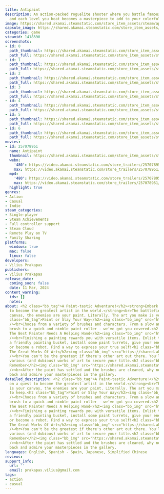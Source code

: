 ```yaml
---
title: Antipaint
description: An action-packed roguelite shooter where you battle famous works of art
  and each level you beat becomes a masterpiece to add to your colorful collection.
image: https://shared.akamai.steamstatic.com/store_item_assets/steam/apps/1418390/header.jpg?t=1733344659
capsule_image: https://shared.akamai.steamstatic.com/store_item_assets/steam/apps/1418390/capsule_231x87.jpg?t=1733344659
categories: game
steamid: 1418390
screenshots:
- id: 0
  path_thumbnail: https://shared.akamai.steamstatic.com/store_item_assets/steam/apps/1418390/ss_ec206ea89b55bb98334225919d921532d8dd80b3.600x338.jpg?t=1733344659
  path_full: https://shared.akamai.steamstatic.com/store_item_assets/steam/apps/1418390/ss_ec206ea89b55bb98334225919d921532d8dd80b3.1920x1080.jpg?t=1733344659
- id: 1
  path_thumbnail: https://shared.akamai.steamstatic.com/store_item_assets/steam/apps/1418390/ss_f8156b0417096e12a4d1d3f02c677244b693f833.600x338.jpg?t=1733344659
  path_full: https://shared.akamai.steamstatic.com/store_item_assets/steam/apps/1418390/ss_f8156b0417096e12a4d1d3f02c677244b693f833.1920x1080.jpg?t=1733344659
- id: 2
  path_thumbnail: https://shared.akamai.steamstatic.com/store_item_assets/steam/apps/1418390/ss_04e82acf6f7a470be5bae6e0113290233bd59f8c.600x338.jpg?t=1733344659
  path_full: https://shared.akamai.steamstatic.com/store_item_assets/steam/apps/1418390/ss_04e82acf6f7a470be5bae6e0113290233bd59f8c.1920x1080.jpg?t=1733344659
- id: 3
  path_thumbnail: https://shared.akamai.steamstatic.com/store_item_assets/steam/apps/1418390/ss_afc8bf3692cf9dca4e5cd95651b68b792e7adfea.600x338.jpg?t=1733344659
  path_full: https://shared.akamai.steamstatic.com/store_item_assets/steam/apps/1418390/ss_afc8bf3692cf9dca4e5cd95651b68b792e7adfea.1920x1080.jpg?t=1733344659
- id: 4
  path_thumbnail: https://shared.akamai.steamstatic.com/store_item_assets/steam/apps/1418390/ss_164ef669118a1c1d2f86f63793e5d222f266f60e.600x338.jpg?t=1733344659
  path_full: https://shared.akamai.steamstatic.com/store_item_assets/steam/apps/1418390/ss_164ef669118a1c1d2f86f63793e5d222f266f60e.1920x1080.jpg?t=1733344659
- id: 5
  path_thumbnail: https://shared.akamai.steamstatic.com/store_item_assets/steam/apps/1418390/ss_688f5a139cbfa3f6bb2d3f57caed644cef7e10f9.600x338.jpg?t=1733344659
  path_full: https://shared.akamai.steamstatic.com/store_item_assets/steam/apps/1418390/ss_688f5a139cbfa3f6bb2d3f57caed644cef7e10f9.1920x1080.jpg?t=1733344659
- id: 6
  path_thumbnail: https://shared.akamai.steamstatic.com/store_item_assets/steam/apps/1418390/ss_8c5cab1433e245773333a621d463f2cdd2b7088b.600x338.jpg?t=1733344659
  path_full: https://shared.akamai.steamstatic.com/store_item_assets/steam/apps/1418390/ss_8c5cab1433e245773333a621d463f2cdd2b7088b.1920x1080.jpg?t=1733344659
movies:
- id: 257078951
  name: Antipaint
  thumbnail: https://shared.akamai.steamstatic.com/store_item_assets/steam/apps/257078951/6c6ae9f525b444027ae94ec2f162a6aef859a898/movie_600x337.jpg?t=1733344522
  webm:
    '480': https://video.akamai.steamstatic.com/store_trailers/257078951/movie480_vp9.webm?t=1733344522
    max: https://video.akamai.steamstatic.com/store_trailers/257078951/movie_max_vp9.webm?t=1733344522
  mp4:
    '480': https://video.akamai.steamstatic.com/store_trailers/257078951/movie480.mp4?t=1733344522
    max: https://video.akamai.steamstatic.com/store_trailers/257078951/movie_max.mp4?t=1733344522
  highlight: true
genres:
- Action
- Casual
- Indie
steam_categories:
- Single-player
- Steam Achievements
- Full controller support
- Steam Cloud
- Remote Play on TV
- Family Sharing
platforms:
  windows: true
  mac: false
  linux: false
developers:
- Vilius Prakapas
publishers:
- Vilius Prakapas
release_date:
  coming_soon: false
  date: 11 Mar, 2024
content_warning:
  ids: []
  notes:
about: <h2 class="bb_tag">A Paint-tastic Adventure!</h2><strong>Embark on a quest
  to become the greatest artist in the world.</strong><br>The battlefield is your
  canvas, the enemies are your paint. Literally. The art you make is yours to keep.<h2
  class="bb_tag">Paint or Slay Your Way</h2><img class="bb_img" src="https://shared.akamai.steamstatic.com/store_item_assets/steam/apps/1418390/extras/brush_previews.gif?t=1733344659"
  /><br>Choose from a variety of brushes and characters. From a slow and steady thick
  brush to a quick and nimble paint roller - we've got you covered.<h2 class="bb_tag">Even
  The Best Painter Needs A Helping Hand</h2><img class="bb_img" src="https://shared.akamai.steamstatic.com/store_item_assets/steam/apps/1418390/extras/item_previews.gif?t=1733344659"
  /><br>Finishing a painting rewards you with versatile items. Enlist the help of
  a friendly painting bucket, install some paint turrets, give your enemies moustaches
  or become a robot. Find a way to express your true self!<h2 class="bb_tag">Face
  The Great Works Of Art</h2><img class="bb_img" src="https://shared.akamai.steamstatic.com/store_item_assets/steam/apps/1418390/extras/boss_preview.png?t=1733344659"
  /><br>You can't be the greatest if there's other art out there. You'll have to defeat
  various (and dubious) works of art to secure your title.<h2 class="bb_tag">Art to
  Remember</h2><img class="bb_img" src="https://shared.akamai.steamstatic.com/store_item_assets/steam/apps/1418390/extras/Gallery_Final.gif?t=1733344659"
  /><br>After the paint has settled and the brushes are cleaned, why not take a step
  back and admire your masterpieces in the gallery.
detailed_description: <h2 class="bb_tag">A Paint-tastic Adventure!</h2><strong>Embark
  on a quest to become the greatest artist in the world.</strong><br>The battlefield
  is your canvas, the enemies are your paint. Literally. The art you make is yours
  to keep.<h2 class="bb_tag">Paint or Slay Your Way</h2><img class="bb_img" src="https://shared.akamai.steamstatic.com/store_item_assets/steam/apps/1418390/extras/brush_previews.gif?t=1733344659"
  /><br>Choose from a variety of brushes and characters. From a slow and steady thick
  brush to a quick and nimble paint roller - we've got you covered.<h2 class="bb_tag">Even
  The Best Painter Needs A Helping Hand</h2><img class="bb_img" src="https://shared.akamai.steamstatic.com/store_item_assets/steam/apps/1418390/extras/item_previews.gif?t=1733344659"
  /><br>Finishing a painting rewards you with versatile items. Enlist the help of
  a friendly painting bucket, install some paint turrets, give your enemies moustaches
  or become a robot. Find a way to express your true self!<h2 class="bb_tag">Face
  The Great Works Of Art</h2><img class="bb_img" src="https://shared.akamai.steamstatic.com/store_item_assets/steam/apps/1418390/extras/boss_preview.png?t=1733344659"
  /><br>You can't be the greatest if there's other art out there. You'll have to defeat
  various (and dubious) works of art to secure your title.<h2 class="bb_tag">Art to
  Remember</h2><img class="bb_img" src="https://shared.akamai.steamstatic.com/store_item_assets/steam/apps/1418390/extras/Gallery_Final.gif?t=1733344659"
  /><br>After the paint has settled and the brushes are cleaned, why not take a step
  back and admire your masterpieces in the gallery.
languages: English, Spanish - Spain, Japanese, Simplified Chinese
reviews:
support_info:
  url: ''
  email: prakapas.vilius@gmail.com
tags:
- action
- casual
---
```


